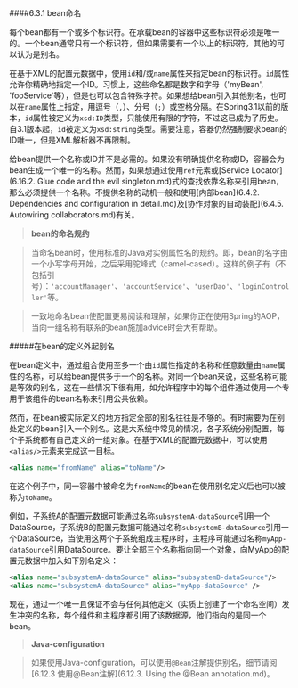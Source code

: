 ####6.3.1 bean命名

每个bean都有一个或多个标识符。在承载bean的容器中这些标识符必须是唯一的。一个bean通常只有一个标识符，但如果需要有一个以上的标识符，其他的可以认为是别名。

在基于XML的配置元数据中，使用`id`和/或`name`属性来指定bean的标识符。`id`属性允许你精确地指定一个ID。习惯上，这些命名都是数字和字母（'myBean', 'fooService'等），但是也可以包含特殊字符。如果想给bean引入其他别名，也可以在`name`属性上指定，用逗号（`,`）、分号（`;`）或空格分隔。在Spring3.1以前的版本，`id`属性被定义为`xsd:ID`类型，只能使用有限的字符，不过这已成为了历史。自3.1版本起，`id`被定义为`xsd:string`类型。需要注意，容器仍然强制要求bean的ID唯一，但是XML解析器不再限制。

给bean提供一个名称或ID并不是必需的。如果没有明确提供名称或ID，容器会为bean生成一个唯一的名称。然而，如果想通过使用`ref`元素或[Service Locator](6.16.2. Glue code and the evil singleton.md)式的查找依靠名称来引用bean，那么必须提供一个名称。不提供名称的动机一般和使用[内部bean](6.4.2. Dependencies and configuration in detail.md)及[协作对象的自动装配](6.4.5. Autowiring collaborators.md)有关。

>**bean的命名规约**

>当命名bean时，使用标准的Java对实例属性名的规约。即，bean的名字由一个小写字母开始，之后采用驼峰式（camel-cased）。这样的例子有（不包括引号）：`'accountManager'`、`'accountService'`、`'userDao'`、`'loginController'`等。

>一致地命名bean使配置更易阅读和理解，如果你正在使用Spring的AOP，当向一组名称有联系的bean施加advice时会大有帮助。

#####在bean的定义外起别名

在bean定义中，通过组合使用至多一个由`id`属性指定的名称和任意数量由`name`属性的名称，可以给bean提供多于一个的名称。对同一个bean来说，这些名称可能是等效的别名，这在一些情况下很有用，如允许程序中的每个组件通过使用一个专用于该组件的bean名称来引用公共依赖。

然而，在bean被实际定义的地方指定全部的别名往往是不够的。有时需要为在别处定义的bean引入一个别名。这是大系统中常见的情况，各子系统分别配置，每个子系统都有自己定义的一组对象。在基于XML的配置元数据中，可以使用`<alias/>`元素来完成这一目标。

```xml
<alias name="fromName" alias="toName"/>
```

在这个例子中，同一容器中被命名为`fromName`的bean在使用别名定义后也可以被称为`toName`。

例如，子系统A的配置元数据可能通过名称`subsystemA-dataSource`引用一个DataSource，子系统B的配置元数据可能通过名称`subsystemB-dataSource`引用一个DataSource，当使用这两个子系统组成主程序时，主程序可能通过名称`myApp-dataSource`引用DataSource。要让全部三个名称指向同一个对象，向MyApp的配置元数据中加入如下别名定义：

```xml
<alias name="subsystemA-dataSource" alias="subsystemB-dataSource"/>
<alias name="subsystemA-dataSource" alias="myApp-dataSource" />
```

现在，通过一个唯一且保证不会与任何其他定义（实质上创建了一个命名空间）发生冲突的名称，每个组件和主程序都引用了该数据源，他们指向的是同一个bean。

>**Java-configuration**

>如果使用Java-configuration，可以使用`@Bean`注解提供别名，细节请阅[6.12.3 使用@Bean注解](6.12.3. Using the @Bean annotation.md)。


